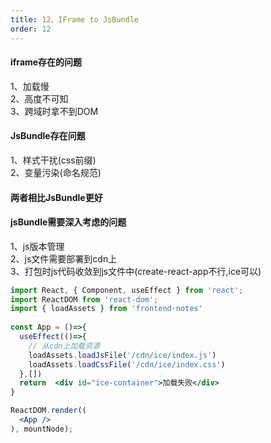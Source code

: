 ```yaml
---
title: 12、IFrame to JsBundle
order: 12
---
```

#### iframe存在的问题
1、加载慢  
2、高度不可知  
3、跨域时拿不到DOM  
#### JsBundle存在问题
1、样式干扰(css前缀)  
2、变量污染(命名规范)  
#### 两者相比JsBundle更好
#### jsBundle需要深入考虑的问题
1、js版本管理  
2、js文件需要部署到cdn上  
3、打包时js代码收敛到js文件中(create-react-app不行,ice可以)  

```jsx
import React, { Component, useEffect } from 'react';
import ReactDOM from 'react-dom';
import { loadAssets } from 'frontend-notes'
 
const App = ()=>{
  useEffect(()=>{
    // 从cdn上加载资源
    loadAssets.loadJsFile('/cdn/ice/index.js')
    loadAssets.loadCssFile('/cdn/ice/index.css')
  },[])
  return  <div id="ice-container">加载失败</div>
}

ReactDOM.render((
  <App />
), mountNode);
```
 

 



